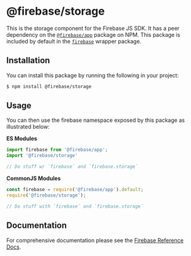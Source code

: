 # @firebase/storage

This is the storage component for the Firebase JS SDK. It has a peer
dependency on the [`@firebase/app`](https://npm.im/@firebase/app) package on NPM. This package
is included by default in the [`firebase`](https://npm.im/firebase) wrapper
package.

## Installation

You can install this package by running the following in your project:

```bash
$ npm install @firebase/storage
```

## Usage

You can then use the firebase namespace exposed by this package as illustrated
below:

**ES Modules**

```javascript
import firebase from '@firebase/app';
import '@firebase/storage'

// Do stuff w/ `firebase` and `firebase.storage`
```

**CommonJS Modules**

```javascript
const firebase = require('@firebase/app').default;
require('@firebase/storage');

// Do stuff with `firebase` and `firebase.storage`
```

## Documentation

For comprehensive documentation please see the [Firebase Reference
Docs][reference-docs].

[reference-docs]: https://firebase.google.com/docs/reference/js/
